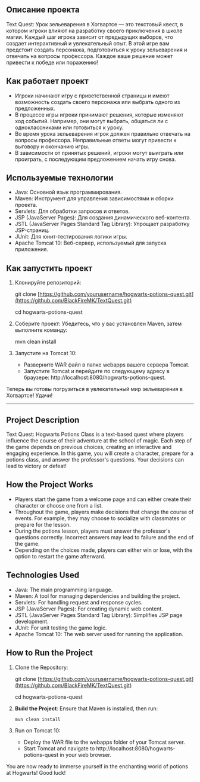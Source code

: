 ## Описание проекта

Text Quest: Урок зельеварения в Хогвартсе — это текстовый квест, в котором игроки влияют на разработку своего приключения в школе магии. 
Каждый шаг игрока зависит от предыдущих выборов, что создает интерактивный и увлекательный опыт. 
В этой игре вам предстоит создать персонажа, подготовиться к уроку зельеварения и отвечать на вопросы профессора. Каждое ваше решение может привести к победе или поражению!

## Как работает проект

- Игроки начинают игру с приветственной страницы и имеют возможность создать своего персонажа или выбрать одного из предложенных.
- В процессе игры игроки принимают решения, которые изменяют ход событий. Например, они могут выбрать, общаться ли с одноклассниками или готовиться к уроку.
- Во время урока зельеварения игрок должен правильно отвечать на вопросы профессора. Неправильные ответы могут привести к выговору и окончанию игры.
- В зависимости от принятых решений, игроки могут выиграть или проиграть, с последующим предложением начать игру снова.

## Используемые технологии

- Java: Основной язык программирования.
- Maven: Инструмент для управления зависимостями и сборки проекта.
- Servlets: Для обработки запросов и ответов.
- JSP (JavaServer Pages): Для создания динамического веб-контента.
- JSTL (JavaServer Pages Standard Tag Library): Упрощает разработку JSP-страниц.
- JUnit: Для юнит-тестирования логики игры.
- Apache Tomcat 10: Веб-сервер, используемый для запуска приложения.

## Как запустить проект

1. Клонируйте репозиторий:

   git clone [https://github.com/yourusername/hogwarts-potions-quest.git](https://github.com/BlackFireMK/TextQuest.git)
   
   cd hogwarts-potions-quest

3. Соберите проект:
   Убедитесь, что у вас установлен Maven, затем выполните команду:

   mvn clean install

4. Запустите на Tomcat 10:
   - Разверните WAR файл в папке webapps вашего сервера Tomcat.
   - Запустите Tomcat и перейдите по следующему адресу в браузере: http://localhost:8080/hogwarts-potions-quest.

Теперь вы готовы погрузиться в увлекательный мир зельеварения в Хогвартсе! Удачи!

---

## Project Description

Text Quest: Hogwarts Potions Class is a text-based quest where players influence the course of their adventure at the school of magic.
Each step of the game depends on previous choices, creating an interactive and engaging experience. 
In this game, you will create a character, prepare for a potions class, and answer the professor's questions. Your decisions can lead to victory or defeat!

## How the Project Works

- Players start the game from a welcome page and can either create their character or choose one from a list.
- Throughout the game, players make decisions that change the course of events. For example, they may choose to socialize with classmates or prepare for the lesson.
- During the potions lesson, players must answer the professor's questions correctly. Incorrect answers may lead to failure and the end of the game.
- Depending on the choices made, players can either win or lose, with the option to restart the game afterward.

## Technologies Used

- Java: The main programming language.
- Maven: A tool for managing dependencies and building the project.
- Servlets: For handling request and response cycles.
- JSP (JavaServer Pages): For creating dynamic web content.
- JSTL (JavaServer Pages Standard Tag Library): Simplifies JSP page development.
- JUnit: For unit testing the game logic.
- Apache Tomcat 10: The web server used for running the application.

## How to Run the Project

1. Clone the Repository:

   git clone [https://github.com/yourusername/hogwarts-potions-quest.git](https://github.com/BlackFireMK/TextQuest.git)
   
   cd hogwarts-potions-quest


3. **Build the Project**:
   Ensure that Maven is installed, then run:
   ```bash
   mvn clean install

4. Run on Tomcat 10:
   - Deploy the WAR file to the webapps folder of your Tomcat server.
   - Start Tomcat and navigate to http://localhost:8080/hogwarts-potions-quest in your web browser.

You are now ready to immerse yourself in the enchanting world of potions at Hogwarts! Good luck!

